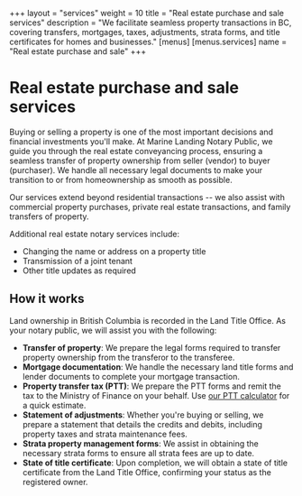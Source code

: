 +++
layout = "services"
weight = 10
title = "Real estate purchase and sale services"
description = "We facilitate seamless property transactions in BC, covering transfers, mortgages, taxes, adjustments, strata forms, and title certificates for homes and businesses."
[menus]
  [menus.services]
    name = "Real estate purchase and sale"
+++

# Real estate purchase and sale services

Buying or selling a property is one of the most important decisions and financial investments you'll make.
At Marine Landing Notary Public, we guide you through the real estate conveyancing process, ensuring a seamless transfer of property ownership from seller (vendor) to buyer (purchaser).
We handle all necessary legal documents to make your transition to or from homeownership as smooth as possible.

Our services extend beyond residential transactions --
we also assist with commercial property purchases, private real estate transactions, and family transfers of property.

Additional real estate notary services include:

- Changing the name or address on a property title
- Transmission of a joint tenant
- Other title updates as required

## How it works

Land ownership in British Columbia is recorded in the Land Title Office.
As your notary public, we will assist you with the following:

- **Transfer of property**:
  We prepare the legal forms required to transfer property ownership from the transferor to the transferee.
- **Mortgage documentation**:
  We handle the necessary land title forms and lender documents to complete your mortgage transaction.
- **Property transfer tax (PTT)**:
  We prepare the PTT forms and remit the tax to the Ministry of Finance on your behalf.
  Use [our PTT calculator](/ptt-calculator/) for a quick estimate.
- **Statement of adjustments**:
  Whether you're buying or selling, we prepare a statement that details the credits and debits,
  including property taxes and strata maintenance fees.
- **Strata property management forms**:
  We assist in obtaining the necessary strata forms to ensure all strata fees are up to date.
- **State of title certificate**:
  Upon completion, we will obtain a state of title certificate from the Land Title Office,
  confirming your status as the registered owner.
